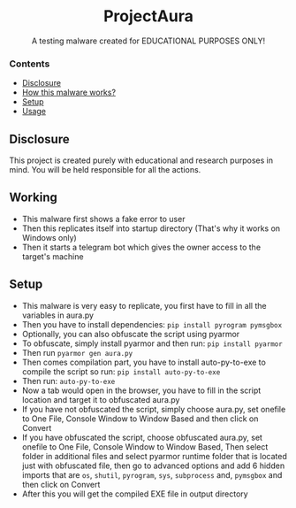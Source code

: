 <h1 align="center">ProjectAura</h1>
<p align="center">A testing malware created for EDUCATIONAL PURPOSES ONLY!</p>

### Contents

- [Disclosure](#disclosure)
- [How this malware works?](#working)
- [Setup](#setup)
- [Usage](#usage)

## Disclosure

This project is created purely with educational and research purposes in mind. You will be held responsible for all the actions.

## Working

- This malware first shows a fake error to user
- Then this replicates itself into startup directory (That's why it works on Windows only)
- Then it starts a telegram bot which gives the owner access to the target's machine

## Setup

- This malware is very easy to replicate, you first have to fill in all the variables in aura.py
- Then you have to install dependencies: `pip install pyrogram pymsgbox`
- Optionally, you can also obfuscate the script using pyarmor
- To obfuscate, simply install pyarmor and then run: `pip install pyarmor`
- Then run `pyarmor gen aura.py`
- Then comes compilation part, you have to install auto-py-to-exe to compile the script so run: `pip install auto-py-to-exe`
- Then run: `auto-py-to-exe`
- Now a tab would open in the browser, you have to fill in the script location and target it to obfuscated aura.py
- If you have not obfuscated the script, simply choose aura.py, set onefile to One File, Console Window to Window Based and then click on Convert
- If you have obfuscated the script, choose obfuscated aura.py, set onefile to One File, Console Window to Window Based, Then select folder in additional files and select pyarmor runtime folder that is located just with obfuscated file, then go to advanced options and add 6 hidden imports that are `os`, `shutil`, `pyrogram`, `sys`, `subprocess` and, `pymsgbox` and then click on Convert
- After this you will get the compiled EXE file in output directory